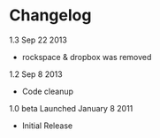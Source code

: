 # Changelog 

1.3
Sep 22 2013
* rockspace & dropbox was removed

1.2
Sep 8 2013
* Code cleanup

1.0 beta
Launched January 8 2011
* Initial Release
